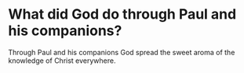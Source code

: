 # What did God do through Paul and his companions?

Through Paul and his companions God spread the sweet aroma of the knowledge of Christ everywhere.
